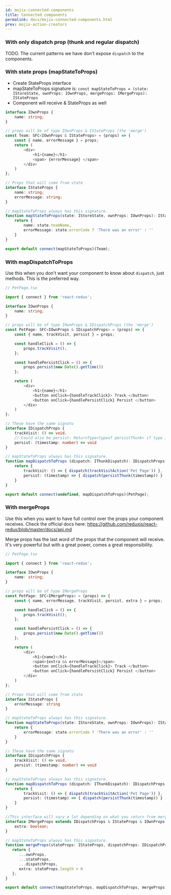 ```yaml
---
id: mojix-connected-components
title: Connected components
permalink: docs/mojix-connected-components.html
prev: mojix-action-creators
---
```


### With only dispatch prop (thunk and regular dispatch)
TODO. The current patterns we have don't expose `dispatch` to the components.


### With state props (mapStateToProps)
- Create StateProps interface
- mapStateToProps signature is:
  `const mapStateToProps = (state: IStoreState, ownProps: IOwnProps, mergeProps: IMergeProps): IStateProps`
- Component will receive & StateProps as well

```typescript
interface IOwnProps {
    name: string;
}

// props will be of type IOwnProps & IStateProps (the 'merge')
const Team: SFC<IOwnProps & IStateProps> = (props) => {
    const { name, errorMessage } = props;
    return (
        <div>
            <h1>{name}</h1>
            <span> {errorMessage} </span>
        </div>
    )
};

// Props that will come from state
interface IStateProps {
    name: string;
    errorMessage: string;
}

// mapStateToProps always has this signature.
function mapStateToProps(state: IStoreState, ownProps: IOwnProps): IStateProps {
    return {
        name: state.teamName,
        errorMessage: state.errorCode ? 'There was an error' : ''
    }
}

export default connect(mapStateToProps)(Team);

```

### With mapDispatchToProps

Use this when you don't want your component to know about `dispatch`, just methods. This is the preferred way.

```typescript
// PetPage.tsx

import { connect } from 'react-redux';

interface IOwnProps {
    name: string;
}

// props will be of type IOwnProps & IDispatchProps (the 'merge')
const PetPage: SFC<IOwnProps & IDispatchProps> = (props) => {
    const { name, trackVisit, persist } = props;

    const handleClick = () => {
        props.trackVisit();
    };

    const handlePersistClick = () => {
        props.persist(new Date().getTime())
    };

    return (
        <div>
            <h1>{name}</h1>
            <button onClick={handleTrackClick}> Track </button>
            <button onClick={handlePersistClick} Persist </button>
        </div>
    )
};

// These have the same signatu
interface IDispatchProps {
    trackVisit: () => void,
    // Could also be persist: ReturnType<typeof persistThunk> if type is the same
    persist: (timestamp: number) => void
}

// mapStateToProps always has this signature.
function mapDispatchToProps (dispatch: IThunkDispatch): IDispatchProps {
    return {
        trackVisit: () => { dispatch(trackVisitAction('Pet Page')) },
        persist: (timestamp) => { dispatch(persistThunk(timestamp)) }
    }
}

export default connect(undefined, mapDispatchToProps)(PetPage);

```

### With mergeProps


Use this when you want to have full control over the props your component receives.
Check the official docs here: https://github.com/reduxjs/react-redux/blob/master/docs/api.md

Merge props has the last word of the props that the component will receive. It's very powerful
but with a great power, comes a great responsibility.

```typescript
// PetPage.tsx

import { connect } from 'react-redux';

interface IOwnProps {
    name: string;
}

// props will be of type IMergeProps
const PetPage: SFC<IMergeProps> = (props) => {
    const { name, errorMessage, trackVisit, persist, extra } = props;

    const handleClick = () => {
        props.trackVisit();
    };

    const handlePersistClick = () => {
        props.persist(new Date().getTime())
    };

    return (
        <div>
            <h1>{name}</h1>
            <span>{extra && errorMessage}</span>
            <button onClick={handleTrackClick}> Track </button>
            <button onClick={handlePersistClick} Persist </button>
        </div>
    )
};

// Props that will come from state
interface IStateProps {
    errorMessage: string
}

// mapStateToProps always has this signature.
function mapStateToProps(state: IStoreState, ownProps: IOwnProps): IStateProps {
    return {
        errorMessage: state.errorCode ? 'There was an error' : ''
    }
}

// These have the same signatu
interface IDispatchProps {
    trackVisit: () => void,
    persist: (timestamp: number) => void
}

// mapStateToProps always has this signature.
function mapDispatchToProps (dispatch: IThunkDispatch): IDispatchProps {
    return {
        trackVisit: () => { dispatch(trackVisitAction('Pet Page')) },
        persist: (timestamp) => { dispatch(persistThunk(timestamp)) }
    }
}

//This interface will vary a lot depending on what you return from mergeProps
interface IMergeProps extends IDispatchProps & IStateProps & IOwnProps {
    extra: boolean;
}

// mapStateToProps always has this signature.
function mergeProps(stateProps: IStateProps, dispatchProps: IDispatchProps, ownProps: IOwnProps): IMergeProps {
   return {
      ...ownProps,
      ...stateProps,
      ...dispatchProps,
      extra: stateProps.length > 0
   };
}

export default connect(mapStateToProps, mapDispatchToProps, mergeProps)(HomeScene);

```


